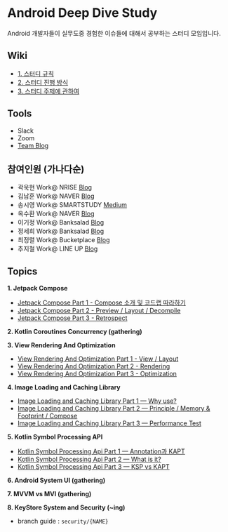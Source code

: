 # Android Deep Dive Study

Android 개발자들이 실무도중 경험한 이슈들에 대해서 공부하는 스터디 모임입니다.

## Wiki
- [1. 스터디 규칙](https://github.com/AndroidDeepDive/Study/wiki/1.-%EA%B7%9C%EC%B9%99)
- [2. 스터디 진행 방식](https://github.com/AndroidDeepDive/Study/wiki/2.-%EC%A7%84%ED%96%89-%EB%B0%A9%EC%8B%9D)
- [3. 스터디 주제에 관하여](https://github.com/AndroidDeepDive/Study/wiki/3.-%EC%A3%BC%EC%A0%9C%EC%97%90-%EA%B4%80%ED%95%98%EC%97%AC)

## Tools
- Slack
- Zoom
- [Team Blog](https://androiddeepdive.github.io/Team-Blog/)

## 참여인원 (가나다순)
- 곽욱현 Work@ NRISE [Blog](https://dduddublog.tistory.com)
- 김남훈 Work@ NAVER [Blog](https://namhoon.kim)
- 송시영 Work@ SMARTSTUDY [Medium](https://sysys.medium.com)
- 옥수환 Work@ NAVER [Blog](https://www.charlezz.com/)
- 이기정 Work@ Banksalad [Blog](https://soda1127.github.io)
- 정세희 Work@ Banksalad [Blog](https://velog.io/@jshme)
- 최정렬 Work@ Bucketplace [Blog](https://medium.com/@peter.choe)
- 추지철 Work@ LINE UP [Blog](https://jcchu.medium.com/)

## Topics

**1. Jetpack Compose**
- [Jetpack Compose Part 1 - Compose 소개 및 코드랩 따라하기](https://androiddeepdive.github.io/Team-Blog/2021/04/07/2021-04-07%20Jetpack%20Compose%20Part%201/)
- [Jetpack Compose Part 2 - Preview / Layout / Decompile](https://androiddeepdive.github.io/Team-Blog/2021/04/07/2021-04-07%20Jetpack%20Compose%20Part%202/)
- [Jetpack Compose Part 3 - Retrospect](https://androiddeepdive.github.io/Team-Blog/2021/04/07/2021-04-07%20Jetpack%20Compose%20Part%203/)

**2. Kotlin Coroutines Concurrency (gathering)**

**3. View Rendering And Optimization**

- [View Rendering And Optimization Part 1 - View / Layout](https://androiddeepdive.github.io/Team-Blog/2021/05/19/2021-05-19%20Android%20UI%20Rendering%20Optimization%20Part%201/)
- [View Rendering And Optimization Part 2 - Rendering](https://androiddeepdive.github.io/Team-Blog/2021/05/19/2021-05-19%20Android%20UI%20Rendering%20Optimization%20Part%202/)
- [View Rendering And Optimization Part 3 - Optimization](https://androiddeepdive.github.io/Team-Blog/2021/05/19/2021-05-19%20Android%20UI%20Rendering%20Optimization%20Part%203/)

**4. Image Loading and Caching Library**

- [Image Loading and Caching Library Part 1 — Why use?](https://androiddeepdive.github.io/Team-Blog/2021/06/24/2021-06-24%20Image%20Loading%20and%20Caching%20Library%20Part%201/)
- [Image Loading and Caching Library Part 2 — Principle / Memory & Footprint / Compose](https://androiddeepdive.github.io/Team-Blog/2021/06/24/2021-06-24%20Image%20Loading%20and%20Caching%20Library%20Part%202/)
- [Image Loading and Caching Library Part 3 — Performance Test](https://androiddeepdive.github.io/Team-Blog/2021/06/24/2021-06-24%20Image%20Loading%20and%20Caching%20Library%20Part%203/)


**5. Kotlin Symbol Processing API**

- [Kotlin Symbol Processing Api Part 1 — Annotation과 KAPT](https://androiddeepdive.github.io/Team-Blog/2021/07/21/2021-07-21%20Kotlin%20Symbol%20Processing%20Api%20Part%201/)
- [Kotlin Symbol Processing Api Part 2 — What is it?](https://androiddeepdive.github.io/Team-Blog/2021/07/21/2021-07-21%20Kotlin%20Symbol%20Processing%20Api%20Part%202/)
- [Kotlin Symbol Processing Api Part 3 — KSP vs KAPT](https://androiddeepdive.github.io/Team-Blog/2021/07/21/2021-07-21%20Kotlin%20Symbol%20Processing%20Api%20Part%203/)

**6. Android System UI (gathering)**

**7. MVVM vs MVI (gathering)**

**8. KeyStore System and Security (~ing)**
- branch guide : `security/{NAME}`
